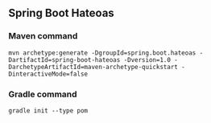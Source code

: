 ## Spring Boot Hateoas

### Maven command
```
mvn archetype:generate -DgroupId=spring.boot.hateoas -DartifactId=spring-boot-hateoas -Dversion=1.0 -DarchetypeArtifactId=maven-archetype-quickstart -DinteractiveMode=false
```

### Gradle command
```
gradle init --type pom
```